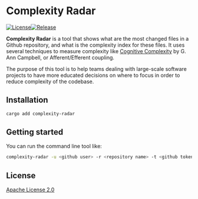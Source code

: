 # Complexity Radar
[![License](https://img.shields.io/github/license/atilag/ComplexityRadar.svg?style=popout-square)](https://opensource.org/licenses/Apache-2.0)<!--- long-description-skip-begin -->[![Release](https://img.shields.io/github/release/atilag/ComplexityRadar.svg?style=popout-square)](https://github.com/atilag/ComplexityRadar/releases)<!--- long-description-skip-end -->

**Complexity Radar** is a tool that shows what are the most changed files in a Github repository, and what is the
complexity index for these files. It uses several techniques to measure complexity like [Cognitive Complexity](https://www.sonarsource.com/docs/CognitiveComplexity.pdf) by G. Ann Campbell, or Afferent/Efferent coupling.

The purpose of this tool is to help teams dealing with large-scale software projects to have more educated decisions on where to focus in order to reduce complexity of the codebase.


## Installation

```bash
cargo add complexity-radar
```

## Getting started

You can run the command line tool like:

```bash
complexity-radar -u <github user> -r <repository name> -t <github token> -n <top n files to show>
```

## License

[Apache License 2.0](LICENSE.txt)